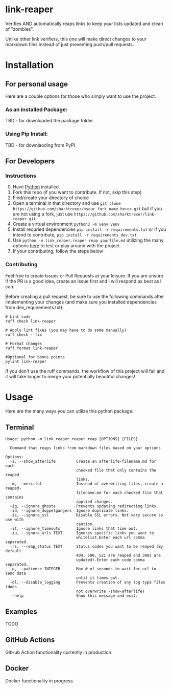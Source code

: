 # link-reaper

Verifies AND automatically reaps links to keep your lists updated and clean of "zombies".

Unlike other link verifiers, this one will make direct changes to your markdown files instead of just preventing push/pull requests.

# Installation

## For personal usage

Here are a couple options for those who simply want to use the project.

### As an installed Package:

TBD - for downloaded the package folder

### Using Pip Install:

TBD - for downlaoding from PyPI

## For Developers

### Instructions
0. Have [Python](https://www.python.org/downloads/) installed.
1. Fork this repo (if you want to contribute. If not, skip this step)
2. Find/create your directory of choice
3. Open a terminal in that directory and use `git clone https://github.com/sharktrexer/<your fork name here>.git` but if you are not using a fork, just use `https://github.com/sharktrexer/link-reaper.git`
4. Create a virtual environment `python3 -m venv venv` 
5. Install requried dependencies `pip install -r requirements.txt` or if you intend to contribute, `pip install -r requirements_dev.txt`
6. Use `python -m link_reaper.reaper reap yourfile.md` utilizing the many options [here](#Terminal) to test or play around with the project.
7. If your contributing, follow the steps below

### Contributing

Feel free to create Issues or Pull Requests at your leisure. If you are unsure if the PR is a good idea, create an Issue first and I will respond as best as I can.

Before creating a pull request, be sure to use the following commands after implementing your changes (and make sure you installed dependencies from dev_requirements.txt):
```
# Lint code
ruff check link-reaper

# Apply lint fixes (you may have to do some manually)
ruff check --fix

# Format changes
ruff format link-reaper

#Optional for bonus points
pylint link-reaper
```
If you don't use the ruff commands, the workflow of this project will fail and it will take longer to merge your potentially beautiful changes!

# Usage

Here are the many ways you can utilize this python package.

## Terminal
```
Usage: python -m link_reaper.reaper reap [OPTIONS] [FILES]...

  Command that reaps links from markdown files based on your options

Options:
  -s, --show_afterlife         Create an afterlife-filename.md for each
                               checked file that only contains the reaped
                               links.
  -m, --merciful               Instead of overwriting files, create a reaped-
                               filename.md for each checked file that contains
                               applied changes.
  -ig, --ignore_ghosts         Prevents updating redirecting links.
  -id, --ignore_doppelgangers  Ignore duplicate links.
  -is, --ignore_ssl            Disable SSL errors. Not very secure so use with
                               caution.
  -it, --ignore_timeouts       Ignore links that time out.
  -iu, --ignore_urls TEXT      Ignores specific links you want to
                               whitelist.Enter each url comma separated.
  -rs, --reap_status TEXT      Status codes you want to be reaped (By default
                               404, 500, 521 are reaped and 300s are
                               updated).Enter each code comma separated.
  -p, --patience INTEGER       Max # of seconds to wait for url to send data
                               until it times out.
  -dl, --disable_logging       Prevents creation of any log type files (does
                               not overwrite -show-afterlife)
  --help                       Show this message and exit.
```

## Examples

TODO 

## GitHub Actions

GitHub Action functionality currently in production.

## Docker

Docker functionality in progress.

